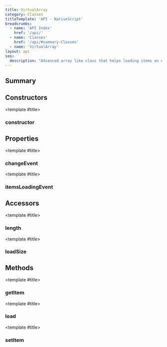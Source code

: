 ```yaml
---
title: VirtualArray
category: Classes
titleTemplate: 'API - NativeScript'
breadcrumbs:
  - name: 'API Index'
    href: '/api/'
  - name: 'Classes'
    href: '/api/#summary-Classes'
  - name: 'VirtualArray'
layout: api
seo:
  description: "Advanced array like class that helps loading items on demand."
---
```


<!-- This page is auto generated, do not edit manually. -->
<!-- Run "yarn generate:api-docs" to regenerate -->

<script setup lang="ts">
  import { provide } from "vue";
  import API_DATA from "./VirtualArray.data.json";
  
  provide('API_DATA', API_DATA);
</script>

<APIRefHierarchy v-once />

<APIRefComment commentBase64="eyJibG9ja1RhZ3MiOltdLCJtb2RpZmllclRhZ3MiOnt9LCJzdW1tYXJ5IjpbeyJraW5kIjoidGV4dCIsInRleHQiOiJBZHZhbmNlZCBhcnJheSBsaWtlIGNsYXNzIHRoYXQgaGVscHMgbG9hZGluZyBpdGVtcyBvbiBkZW1hbmQuIn1dfQ==" v-once />

## <Heading ignore>Summary</Heading>

<APIRefSummary v-once />

## Constructors

<div class="">

<APIRef for="1614" v-once>

<template #title>

### constructor

</template>

</APIRef>

</div>

## Properties

<div class="isStatic">

<APIRef for="1571" v-once>

<template #title>

### changeEvent

</template>

</APIRef>

</div>

<div class="isStatic">

<APIRef for="1572" v-once>

<template #title>

### itemsLoadingEvent

</template>

</APIRef>

</div>

## Accessors

<div class="">

<APIRef for="1622" v-once>

<template #title>

### length

</template>

</APIRef>

</div>

<div class="">

<APIRef for="1627" v-once>

<template #title>

### loadSize

</template>

</APIRef>

</div>

## Methods

<div class="">

<APIRef for="1631" v-once>

<template #title>

### getItem

</template>

</APIRef>

</div>

<div class="">

<APIRef for="1638" v-once>

<template #title>

### load

</template>

</APIRef>

</div>

<div class="">

<APIRef for="1634" v-once>

<template #title>

### setItem

</template>

</APIRef>

</div>
